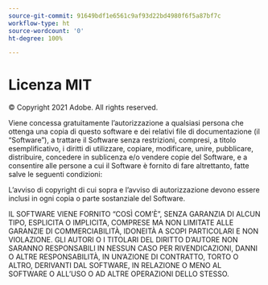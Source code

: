 ```yaml
---
source-git-commit: 91649bdf1e6561c9af93d22bd4980f6f5a87bf7c
workflow-type: ht
source-wordcount: '0'
ht-degree: 100%

---
```

# Licenza MIT

© Copyright 2021 Adobe. All rights reserved.

Viene concessa gratuitamente l’autorizzazione a qualsiasi persona che ottenga una copia di questo software e dei relativi file di documentazione (il “Software”), a trattare il Software senza restrizioni, compresi, a titolo esemplificativo, i diritti di utilizzare, copiare, modificare, unire, pubblicare, distribuire, concedere in sublicenza e/o vendere copie del Software, e a consentire alle persone a cui il Software è fornito di fare altrettanto, fatte salve le seguenti condizioni:

L’avviso di copyright di cui sopra e l’avviso di autorizzazione devono essere inclusi in ogni copia o parte sostanziale del Software.

IL SOFTWARE VIENE FORNITO “COSÌ COM’È”, SENZA GARANZIA DI ALCUN TIPO, ESPLICITA O IMPLICITA, COMPRESE MA NON LIMITATE ALLE GARANZIE DI COMMERCIABILITÀ, IDONEITÀ A SCOPI PARTICOLARI E NON VIOLAZIONE. GLI AUTORI O I TITOLARI DEL DIRITTO D’AUTORE NON SARANNO RESPONSABILI IN NESSUN CASO PER RIVENDICAZIONI, DANNI O ALTRE RESPONSABILITÀ, IN UN’AZIONE DI CONTRATTO, TORTO O ALTRO, DERIVANTI DAL SOFTWARE, IN RELAZIONE O MENO AL SOFTWARE O ALL’USO O AD ALTRE OPERAZIONI DELLO STESSO.
